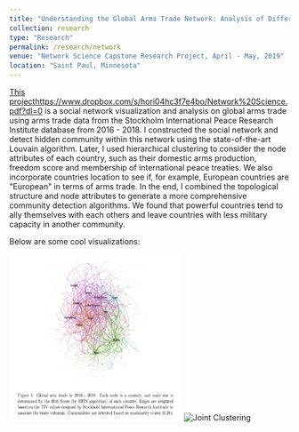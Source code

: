 ```yaml
---
title: "Understanding the Global Arms Trade Network: Analysis of Different Community Detection Methods"
collection: research
type: "Research"
permalink: /research/network
venue: "Network Science Capstone Research Project, April - May, 2019"
location: "Saint Paul, Minnesota"
---
```


[This project](https://www.dropbox.com/s/hori04hc3f7e4bo/Network%20Science.pdf?dl=0)https://www.dropbox.com/s/hori04hc3f7e4bo/Network%20Science.pdf?dl=0 is a social network visualization and analysis on global arms trade using arms trade data from the Stockholm International Peace Research Institute database from 2016 - 2018. I constructed the social network and detect hidden community within this network using the state-of-the-art Louvain algorithm. Later, I used hierarchical clustering to consider the node attributes of each country, such as their domestic arms production, freedom score and membership of international peace treaties. We also incorporate countries location to see if, for example, European countries are "European" in terms of arms trade. In the end, I combined the topological structure and node attributes to generate a more comprehensive community detection algorithms. We found that powerful countries tend to ally themselves with each others and leave countries with less military capacity in another community.

Below are some cool visualizations:

<img src="/images/network.png" width="310" height="300" alt="Modularity Network">

<img src="/images/MSTnetwork" width="310" height="150" alt="Joint Clustering">
